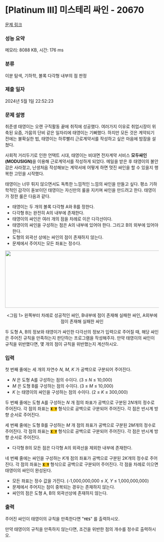 # [Platinum III] 미스테리 싸인 - 20670 

[문제 링크](https://www.acmicpc.net/problem/20670) 

### 성능 요약

메모리: 8088 KB, 시간: 176 ms

### 분류

이분 탐색, 기하학, 볼록 다각형 내부의 점 판정

### 제출 일자

2024년 5월 1일 22:52:23

### 문제 설명

<p>취준생 태영이는 오랜 구직활동 끝에 취직에 성공했다. 여러가지 이유로 취업시장이 위축된 요즘, 가뭄의 단비 같은 일자리에 태영이는 기뻐했다. 하지만 모든 것은 계약되기 전에는 불확실한 법, 태영이는 하루빨리 근로계약서를 작성하고 싶은 마음에 밤잠을 설쳤다.</p>

<p>사회적 거리두기로 인한 언택트 시대, 태영이는 비대면 전자계약 서비스 <strong>모두싸인(MODUSIGN)</strong>을 이용해 근로계약서를 작성하게 되었다. 메일을 받은 후 태영이의 불안감은 사라졌고, 난생처음 작성해보는 계약서에 어떻게 하면 멋진 싸인을 할 수 있을지 행복한 고민을 시작했다.</p>

<p>태영이는 너무 튀지 않으면서도 독특한 느낌적인 느낌의 싸인을 만들고 싶다. 평소 기하학적인 감각이 돋보이던 태영이는 자신만의 룰을 지키며 싸인을 만드려고 한다. 태영이가 정한 룰은 다음과 같다.</p>

<ul>
	<li>태영이는 두 개의 볼록 다각형 A와 B를 정한다.</li>
	<li>다각형 B는 완전히 A의 내부에 존재한다.</li>
	<li>태영이의 싸인은 여러 개의 점을 차례로 이은 다각선이다.</li>
	<li>태영이의 싸인을 구성하는 점은 A의 내부에 있어야 한다. 그리고 B의 외부에 있어야 한다.</li>
	<li>도형의 외곽선 상에는 싸인의 점이 존재하지 않는다.</li>
	<li>문제에서 주어지는 모든 좌표는 정수다.</li>
</ul>

<p style="text-align: center;"><img alt="" src="" style="width: 600px; height: 187px;"></p>

<p style="text-align: center;"><그림 1> 왼쪽부터 차례로 성공적인 싸인, B내부에 점이 존재해 실패한 싸인, A외부에 점이 존재해 실패한 싸인</p>

<p> </p>

<p>두 도형 A, B의 정보와 태영이가 싸인한 다각선의 정보가 입력으로 주어질 때, 해당 싸인은 주어진 규칙을 만족하는지 판단하는 프로그램을 작성해주자. 만약 태영이의 싸인이 규칙을 위반했다면, 몇 개의 점이 규칙을 위반했는지 계산하시오.</p>

### 입력 

 <p>첫 번째 줄에는 세 개의 자연수 <em>N, M, K </em>가 공백으로 구분되어 주어진다.</p>

<ul>
	<li><em>N </em>은 도형 A를 구성하는 점의 수이다. (3 ≤ <em>N </em>​≤ 10,000)</li>
	<li><em>M </em>은 도형 B를 구성하는 점의 수이다. (3 ≤ <em>M </em>​≤ 10,000)</li>
	<li><em>K </em>는 태영이의 싸인을 구성하는 점의 수이다. (2 ≤ <em>K </em>​≤ 300,000)</li>
</ul>

<p>두 번째 줄에는 도형 A를 구성하는 <em>N </em>개 점의 좌표가 공백으로 구분된 2<em>N</em>개의 정수로 주어진다. 각 점의 좌표는 <strong><code><span style="background-color:#f1c40f;">X Y</span></code></strong> 형식으로 공백으로 구분되어 주어진다. 각 점은 반시계 방향 순서로 주어진다.</p>

<p>세 번째 줄에는 도형 B를 구성하는 <em>M</em> 개 점의 좌표가 공백으로 구분된 2<em>M</em>개의 정수로 주어진다. 각 점의 좌표는 <strong><code><span style="background-color:#f1c40f;">X Y</span></code></strong> 형식으로 공백으로 구분되어 주어진다. 각 점은 반시계 방향 순서로 주어진다.</p>

<ul>
	<li>다각형 B의 모든 점은 다각형 A의 외곽선을 제외한 내부에 존재한다.</li>
</ul>

<p>네 번째 줄에는 싸인을 구성하는 <em>K</em>개 점의 좌표가 공백으로 구분된 2<em>K</em>개의 정수로 주어진다. 각 점의 좌표는 <strong><code><span style="background-color:#f1c40f;">X Y</span></code></strong> 형식으로 공백으로 구분되어 주어진다. 각 점을 차례로 이으면 태영이의 싸인이 완성된다.</p>

<ul>
	<li>모든 좌표는 정수 값을 가진다. (-1,000,000,000 ≤ <em>X, Y </em>​≤ 1,000,000,000)</li>
	<li>문제에서 주어지는 점이 중복되는 경우는 존재하지 않는다.</li>
	<li>싸인의 점은 도형 A, B의 외곽선상에 존재하지 않는다.</li>
</ul>

### 출력 

 <p>주어진 싸인이 태영이의 규칙을 만족한다면 "<strong><code>YES</code></strong>" 를 출력하시오.</p>

<p>만약 태영이의 규칙을 만족하지 않는다면, 조건을 위반한 점의 개수를 정수로 출력하시오.</p>

